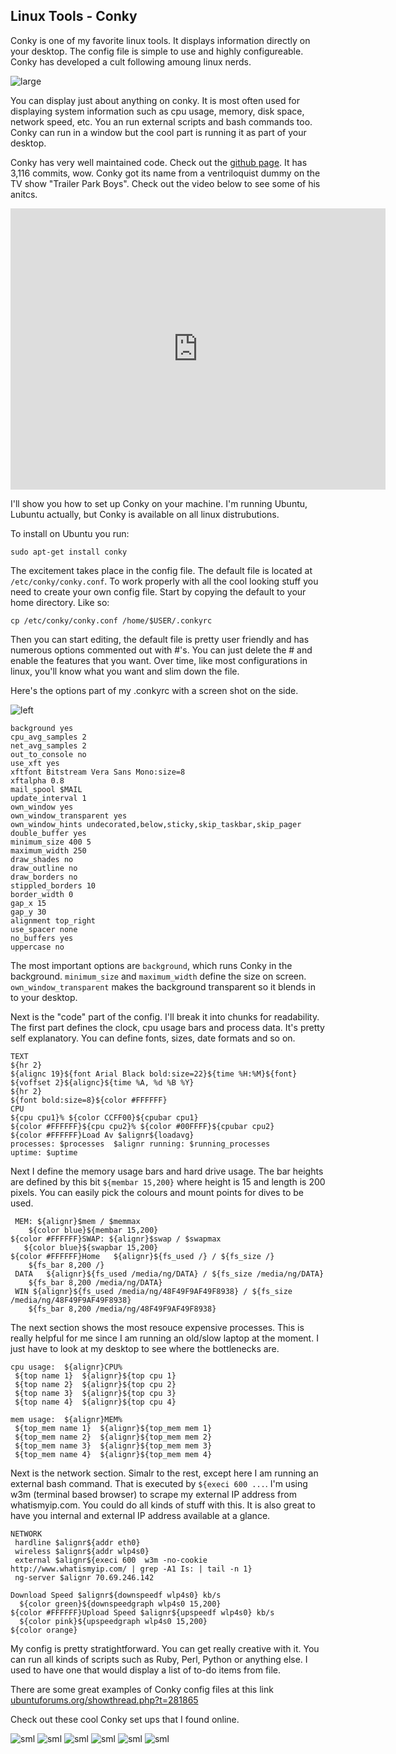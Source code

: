 ## Linux Tools - Conky
<!-- more -->
Conky is one of my favorite linux tools.  It displays information directly on your desktop.  The config file is simple to use and highly configureable.  Conky has developed a cult following amoung linux nerds.
<!-- more -->

![large](/img/Conky/conky_bubbles.jpg)

You can display just about anything on conky.  It is most often used for displaying system information such as cpu usage, memory, disk space, network speed, etc.  You an run external scripts and bash commands too.  Conky can run in a window but the cool part is running it as part of your desktop.

Conky has very well maintained code.  Check out the [github page](https://github.com/brndnmtthws/conky).  It has 3,116 commits, wow.  Conky got its name from a ventriloquist dummy on the TV show "Trailer Park Boys".  Check out the video below to see some of his anitcs.

<iframe width="600" height="450" src="https://www.youtube.com/embed/ZuhN1fUCMBM" frameborder="0" allowfullscreen></iframe>

I'll show you how to set up Conky on your machine.  I'm running Ubuntu, Lubuntu actually, but Conky is available on all linux distrubutions.

To install on Ubuntu you run:

    sudo apt-get install conky

The excitement takes place in the config file.  The default file is located at `/etc/conky/conky.conf`.  To work properly with all the cool looking stuff you need to create your own config file.  Start by copying the default to your home directory.  Like so:

    cp /etc/conky/conky.conf /home/$USER/.conkyrc

Then you can start editing, the default file is pretty user friendly and has numerous options commented out with #'s.  You can just delete the # and enable the features that you want.  Over time, like most configurations in linux, you'll know what you want and slim down the file.

Here's the options part of my .conkyrc with a screen shot on the side.

![left](/img/Conky/my_conky_crop.png)

    background yes
    cpu_avg_samples 2
    net_avg_samples 2
    out_to_console no
    use_xft yes
    xftfont Bitstream Vera Sans Mono:size=8
    xftalpha 0.8
    mail_spool $MAIL
    update_interval 1
    own_window yes
    own_window_transparent yes
    own_window_hints undecorated,below,sticky,skip_taskbar,skip_pager
    double_buffer yes
    minimum_size 400 5
    maximum_width 250
    draw_shades no
    draw_outline no
    draw_borders no
    stippled_borders 10
    border_width 0
    gap_x 15
    gap_y 30 
    alignment top_right
    use_spacer none
    no_buffers yes
    uppercase no

The most important options are `background`, which runs Conky in the background.  `minimum_size` and `maximum_width` define the size on screen.  `own_window_transparent` makes the background transparent so it blends in to your desktop. 

Next is the "code" part of the config.  I'll break it into chunks for readability.  The first part defines the clock, cpu usage bars and process data.  It's pretty self explanatory.  You can define fonts, sizes, date formats and so on.

    TEXT
    ${hr 2}
    ${alignc 19}${font Arial Black bold:size=22}${time %H:%M}${font}
    ${voffset 2}${alignc}${time %A, %d %B %Y}
    ${hr 2}
    ${font bold:size=8}${color #FFFFFF}
    CPU
    ${cpu cpu1}% ${color CCFF00}${cpubar cpu1}
    ${color #FFFFFF}${cpu cpu2}% ${color #00FFFF}${cpubar cpu2}
    ${color #FFFFFF}Load Av $alignr${loadavg}
    processes: $processes  $alignr running: $running_processes
    uptime: $uptime

Next I define the memory usage bars and hard drive usage.  The bar heights are defined by this bit `${membar 15,200}` where height is 15 and length is 200 pixels.  You can easily pick the colours and mount points for dives to be used.

     MEM: ${alignr}$mem / $memmax
        ${color blue}${membar 15,200}
    ${color #FFFFFF}SWAP: ${alignr}$swap / $swapmax 
       ${color blue}${swapbar 15,200}
    ${color #FFFFFF}Home   ${alignr}${fs_used /} / ${fs_size /}
        ${fs_bar 8,200 /}
     DATA   ${alignr}${fs_used /media/ng/DATA} / ${fs_size /media/ng/DATA}
        ${fs_bar 8,200 /media/ng/DATA}
     WIN ${alignr}${fs_used /media/ng/48F49F9AF49F8938} / ${fs_size /media/ng/48F49F9AF49F8938}
        ${fs_bar 8,200 /media/ng/48F49F9AF49F8938}

  The next section shows the most resouce expensive processes.  This is really helpful for me since I am running an old/slow laptop at the moment.  I just have to look at my desktop to see where the bottlenecks are.
    
    cpu usage:  ${alignr}CPU%   
     ${top name 1}  ${alignr}${top cpu 1}
     ${top name 2}  ${alignr}${top cpu 2}
     ${top name 3}  ${alignr}${top cpu 3}
     ${top name 4}  ${alignr}${top cpu 4}
    
    mem usage:  ${alignr}MEM%   
     ${top_mem name 1}  ${alignr}${top_mem mem 1}
     ${top_mem name 2}  ${alignr}${top_mem mem 2}
     ${top_mem name 3}  ${alignr}${top_mem mem 3}
     ${top_mem name 4}  ${alignr}${top_mem mem 4}
    
Next is the network section.  Simalr to the rest, except here I am running an external bash command.  That is executed by `${execi 600 ...`.  I'm using w3m (terminal based browser) to scrape my external IP address from whatismyip.com.  You could do all kinds of stuff with this.  It is also great to have you internal and external IP address available at a glance.

    NETWORK
     hardline $alignr${addr eth0}
     wireless $alignr${addr wlp4s0}
     external $alignr${execi 600  w3m -no-cookie http://www.whatismyip.com/ | grep -A1 Is: | tail -n 1}
     ng-server $alignr 70.69.246.142
    
    Download Speed $alignr${downspeedf wlp4s0} kb/s
      ${color green}${downspeedgraph wlp4s0 15,200}
    ${color #FFFFFF}Upload Speed $alignr${upspeedf wlp4s0} kb/s
      ${color pink}${upspeedgraph wlp4s0 15,200}
    ${color orange}

My config is pretty stratightforward.  You can get really creative with it.  You can run all kinds of scripts such as Ruby, Perl, Python or anything else.  I used to have one that would display a list of to-do items from file.

There are some great examples of Conky config files at this link [ubuntuforums.org/showthread.php?t=281865](http://ubuntuforums.org/showthread.php?t=281865)

Check out these cool Conky set ups that I found online.

![sml](/img/Conky/bloody.png)
![sml](/img/Conky/circles.png)
![sml](/img/Conky/karmic.png)
![sml](/img/Conky/grass.png)
![sml](/img/Conky/bb.png)
![sml](/img/Conky/full.png)
